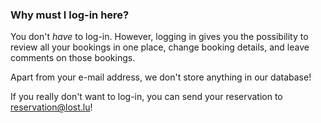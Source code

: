 ### Why must I log-in here?

You don't *have* to log-in. However, logging in gives you the possibility to
review all your bookings in one place, change booking details, and leave
comments on those bookings.

Apart from your e-mail address, we don't store anything in our database!

If you really don't want to log-in, you can send your reservation to
<reservation@lost.lu>!
